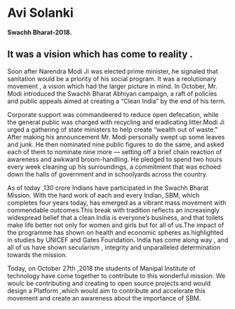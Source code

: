 # Avi Solanki

**Swachh Bharat-2018.**


It was a vision which has come to reality .
--------
Soon after Narendra Modi Ji was elected prime minister, he signaled that sanitation would be a priority of his social program. It was a reolutionary movement , a vision which had the larger picture in mind. In October, Mr. Modi introduced the Swachh Bharat Abhiyan campaign, a raft of policies and public appeals aimed at creating a “Clean India” by the end of his term. 

Corporate support was commandeered to reduce open defecation, while the general public was charged with recycling and eradicating litter.Modi Ji urged a gathering of state ministers to help create “wealth out of waste.” 
After making his announcement Mr. Modi personally swept up some leaves and junk. He then nominated nine public figures to do the same, and asked each of them to nominate nine more — setting off a brief chain reaction of awareness and awkward broom-handling. He pledged to spend two hours every week cleaning up his surroundings, a commitment that was echoed down the halls of government and in schoolyards across the country.


As of today ,130 crore Indians have participated in the Swachh Bharat Mission.
With the hard work of each and every Indian, SBM, which completes four years today, has emerged as a vibrant mass movement with commendable outcomes.This break with tradition reflects an increasingly widespread belief that a clean India is everyone’s business, and that toilets make life better not only for women and girls but for all of us.The impact of the programme has shown on health and economic spheres as highlighted in studies by UNICEF and Gates Foundation. India has come  along way , and all of us have shown secularism , integrity and unparalleled determination towards the mission. 

Today, on October 27th ,2018 the students of Manipal Institute of technology have come together to contribute to this wonderful mission. We woulc be contributing  and creating to open source projects and would design a Platform ,which would aim to contribute and accelerate this movement and create an awareness about the importance of SBM.

